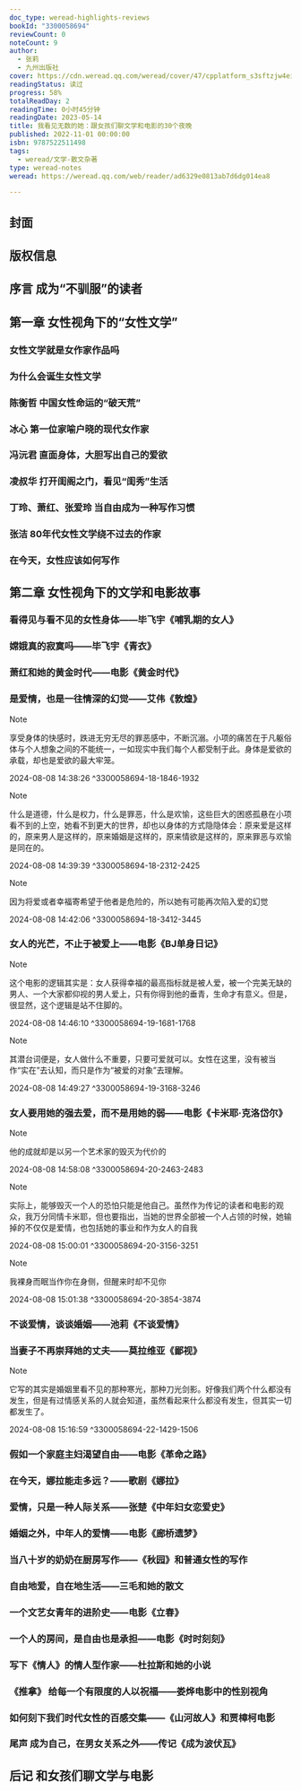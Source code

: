 ```yaml
---
doc_type: weread-highlights-reviews
bookId: "3300058694"
reviewCount: 0
noteCount: 9
author:
  - 张莉
  - 九州出版社
cover: https://cdn.weread.qq.com/weread/cover/47/cpplatform_s3sftzjw4eirz1oujupe1x/t7_cpplatform_s3sftzjw4eirz1oujupe1x1683887954.jpg
readingStatus: 读过
progress: 58%
totalReadDay: 2
readingTime: 0小时45分钟
readingDate: 2023-05-14
title: 我看见无数的她：跟女孩们聊文学和电影的30个夜晚
published: 2022-11-01 00:00:00
isbn: 9787522511498
tags:
  - weread/文学-散文杂著
type: weread-notes
weread: https://weread.qq.com/web/reader/ad6329e0813ab7d6dg014ea8

---
```



## 封面

## 版权信息

## 序言 成为“不驯服”的读者

## 第一章 女性视角下的“女性文学”

### 女性文学就是女作家作品吗

### 为什么会诞生女性文学

### 陈衡哲 中国女性命运的“破天荒”

### 冰心 第一位家喻户晓的现代女作家

### 冯沅君 直面身体，大胆写出自己的爱欲

### 凌叔华 打开闺阁之门，看见“闺秀”生活

### 丁玲、萧红、张爱玲 当自由成为一种写作习惯

### 张洁 80年代女性文学绕不过去的作家

### 在今天，女性应该如何写作

## 第二章 女性视角下的文学和电影故事

### 看得见与看不见的女性身体——毕飞宇《哺乳期的女人》

### 嫦娥真的寂寞吗——毕飞宇《青衣》

### 萧红和她的黄金时代——电影《黄金时代》

### 是爱情，也是一往情深的幻觉——艾伟《敦煌》

> [!NOTE] 
> 享受身体的快感时，跌进无穷无尽的罪恶感中，不断沉溺。小项的痛苦在于凡躯俗体与个人想象之间的不能统一，一如现实中我们每个人都受制于此。身体是爱欲的承载，却也是爱欲的最大牢笼。
> 
> 2024-08-08 14:38:26 ^3300058694-18-1846-1932

> [!NOTE] 
> 什么是道德，什么是权力，什么是罪恶，什么是欢愉，这些巨大的困惑孤悬在小项看不到的上空，她看不到更大的世界，却也以身体的方式隐隐体会：原来爱是这样的，原来男人是这样的，原来婚姻是这样的，原来情欲是这样的，原来罪恶与欢愉是同在的。
> 
> 2024-08-08 14:39:39 ^3300058694-18-2312-2425

> [!NOTE] 
> 因为将爱或者幸福寄希望于他者是危险的，所以她有可能再次陷入爱的幻觉
> 
> 2024-08-08 14:42:06 ^3300058694-18-3412-3445

### 女人的光芒，不止于被爱上——电影《BJ单身日记》

> [!NOTE] 
> 这个电影的逻辑其实是：女人获得幸福的最高指标就是被人爱，被一个完美无缺的男人、一个大家都仰视的男人爱上，只有你得到他的垂青，生命才有意义。但是，很显然，这个逻辑是站不住脚的。
> 
> 2024-08-08 14:46:10 ^3300058694-19-1681-1768

> [!NOTE] 
> 其潜台词便是，女人做什么不重要，只要可爱就可以。女性在这里，没有被当作“实在”去认知，而只是作为“被爱的对象”去理解。
> 
> 2024-08-08 14:49:27 ^3300058694-19-3168-3246

### 女人要用她的强去爱，而不是用她的弱——电影《卡米耶·克洛岱尔》

> [!NOTE] 
> 他的成就却是以另一个艺术家的毁灭为代价的
> 
> 2024-08-08 14:58:08 ^3300058694-20-2463-2483

> [!NOTE] 
> 实际上，能够毁灭一个人的恐怕只能是他自己。虽然作为传记的读者和电影的观众，我万分同情卡米耶，但也要指出，当她的世界全部被一个人占领的时候，她输掉的不仅仅是爱情，也包括她的事业和作为女人的自我
> 
> 2024-08-08 15:00:01 ^3300058694-20-3156-3251

> [!NOTE] 
> 我裸身而眠当作你在身侧，但醒来时却不见你
> 
> 2024-08-08 15:01:38 ^3300058694-20-3854-3874

### 不谈爱情，谈谈婚姻——池莉《不谈爱情》

### 当妻子不再崇拜她的丈夫——莫拉维亚《鄙视》

> [!NOTE] 
> 它写的其实是婚姻里看不见的那种寒光，那种刀光剑影。好像我们两个什么都没有发生，但是有过情感关系的人就会知道，虽然看起来什么都没有发生，但其实一切都发生了。
> 
> 2024-08-08 15:16:59 ^3300058694-22-1429-1506

### 假如一个家庭主妇渴望自由——电影《革命之路》

### 在今天，娜拉能走多远？——歌剧《娜拉》

### 爱情，只是一种人际关系——张楚《中年妇女恋爱史》

### 婚姻之外，中年人的爱情——电影《廊桥遗梦》

### 当八十岁的奶奶在厨房写作——《秋园》和普通女性的写作

### 自由地爱，自在地生活——三毛和她的散文

### 一个文艺女青年的进阶史——电影《立春》

### 一个人的房间，是自由也是承担——电影《时时刻刻》

### 写下《情人》的情人型作家——杜拉斯和她的小说

### 《推拿》 给每一个有限度的人以祝福——娄烨电影中的性别视角

### 如何刻下我们时代女性的百感交集——《山河故人》和贾樟柯电影

### 尾声 成为自己，在男女关系之外——传记《成为波伏瓦》

## 后记 和女孩们聊文学与电影

